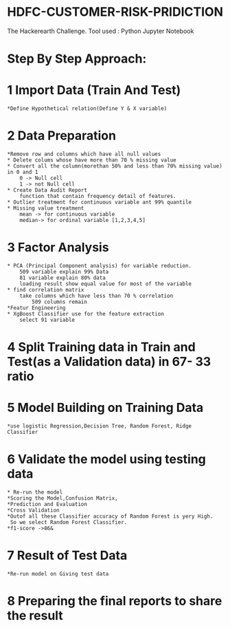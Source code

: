 # HDFC-CUSTOMER-RISK-PRIDICTION
The Hackerearth Challenge.
Tool used : Python Jupyter Notebook

# Step By Step Approach:
# 1 Import Data (Train And Test)
	*Define Hypothetical relation(Define Y & X variable)
# 2 Data Preparation
	*Remove row and columns which have all null values
	* Delete colums whose have more than 70 % missing value
	* Convert all the column(morethan 50% and less than 70% missing value) in 0 and 1
		0 -> Null cell
		1 -> not Null cell
	* Create Data Audit Report
		function that contain frequency detail of features.
	* Outlier treatment for continuous variable ant 99% quantile
	* Missing value treatment
		mean -> for continuous variable
		median-> for ordinal variable [1,2,3,4,5]
# 3 Factor Analysis
	* PCA (Principal Component analysis) for variable reduction.
		509 variable explain 99% Data
		81 variable explain 80% data
		loading result show equal value for most of the variable
	* find correlation matrix
		take columns which have less than 70 % correlation
			509 columns remain
	*Featur Engineering
	* XgBoost Classifier use for the feature extraction
		select 91 variable

# 4 Split Training data in Train and Test(as a Validation data) in 67- 33 ratio

# 5 Model Building on Training Data
	*use logistic Regression,Decision Tree, Random Forest, Ridge Classifier
# 6 Validate the model using testing data
	* Re-run the model
	*Scoring the Model,Confusion Matrix,
	*Prediction and Evaluation
	*Cross Validation
	*Outof all these Classifier accuracy of Random Forest is yery High. 
	 So we select Random Forest Classifier.	
	*f1-score ->86&
# 7 Result of Test Data
	*Re-run model on Giving test data
# 8 Preparing the final reports to share the result
